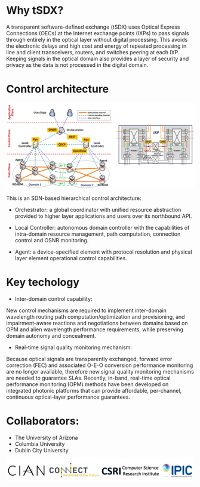 # Why tSDX?

A transparent software-defined exchange (tSDX) uses Optical Express Connections (OECs) at the Internet exchange points (IXPs) to pass signals through entirely in the optical layer without digital processing. This avoids the electronic delays and high cost and energy of repeated processing in line and client transceivers, routers, and switches peering at each IXP. Keeping signals in the optical domain also provides a layer of security and privacy as the data is not processed in the digital domain.

# Control architecture 

![](image/architecture.png)

This is an SDN-based hierarchical control architecture:

- Orchestrator: a global coordinator with unified resource abstraction provided to higher layer applications and users over its northbound API.

- Local Controller: autonomous domain controller with the capabilities of intra-domain resource management, path computation, connection control and OSNR monitoring.

- Agent: a device-specified element with protocol resolution and physical layer element operational control capabilities.

# Key techology

- Inter-domain control capability:

New control mechanisms are required to implement inter-domain wavelength routing path computation/optimization and provisioning, and impairment-aware reactions and negotiations between domains based on OPM and alien wavelength performance requirements, while preserving domain autonomy and concealment. 

- Real-time signal quality monitoring mechanism:

Because optical signals are transparently exchanged, forward error correction (FEC) and associated O-E-O conversion performance monitoring are no longer available, therefore new signal quality monitoring mechanisms are needed to guarantee SLAs. Recently, in-band, real-time optical performance monitoring (OPM) methods have been developed on integrated photonic platforms that can provide affordable, per-channel, continuous optical-layer performance guarantees.

# Collaborators:

- The University of Arizona
- Columbia University
- Dublin City University

![](image/logo.png)
